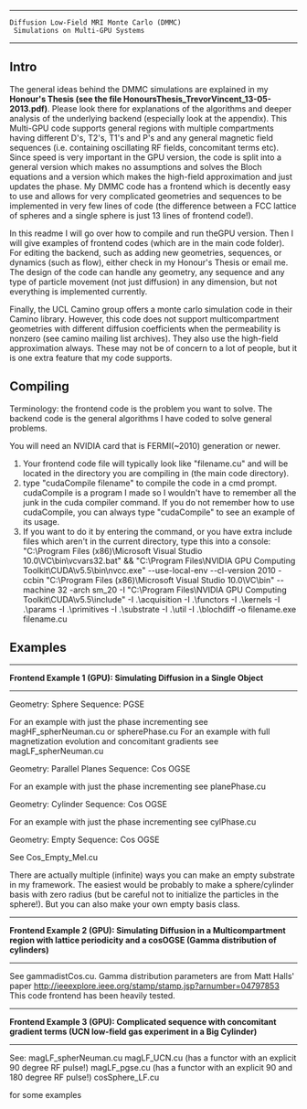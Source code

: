********************************************************************

	Diffusion Low-Field MRI Monte Carlo (DMMC)
	 Simulations on Multi-GPU Systems

********************************************************************


**Intro**
-----

The general ideas behind the DMMC simulations are explained in my **Honour's Thesis (see the file HonoursThesis_TrevorVincent_13-05-2013.pdf)**.
Please look there for explanations of the algorithms and deeper analysis of the underlying backend (especially look at the appendix). 
This Multi-GPU code supports general regions with multiple compartments
having different D's, T2's, T1's and P's and any general magnetic field sequences (i.e. containing oscillating RF fields,
concomitant terms etc). Since speed is very important in the GPU version, the code is split into a general version which
makes no assumptions and solves the Bloch equations and a version which makes the high-field approximation and just 
updates the phase. My DMMC code has a frontend which is decently easy to use and allows for very complicated geometries and sequences
to be implemented in very few lines of code (the difference between a FCC lattice of spheres and a single sphere is just 13 lines of
frontend code!).

In this readme I will go over how to compile and run theGPU version. Then I will give examples of frontend codes
(which are in the main code folder). For editing the backend, such as adding
new geometries, sequences, or dynamics (such as flow), either check in my Honour's Thesis or email me. The design of the code
can handle any geometry, any sequence and any type of particle movement (not just diffusion) in any dimension, but not everything 
is implemented currently.

Finally, the UCL Camino group offers a monte carlo simulation code in their Camino library. However, this code
does not support multicompartment geometries with different diffusion coefficients when the permeability is nonzero
(see camino mailing list archives). They also use the high-field approximation always. These may not be of concern to a lot of people, but it is one extra feature that my code supports.

**Compiling**
---------

Terminology: the frontend code is the problem you want to solve. The backend code is the general
algorithms I have coded to solve general problems.

You will need an NVIDIA card that is FERMI(~2010) generation or newer.

1. Your frontend code file will typically look like "filename.cu" and will be located in the directory
you are compiling in (the main code directory).
2. type "cudaCompile filename" to compile the code in a cmd prompt. cudaCompile is a program I made so I wouldn't have to
remember all the junk in the cuda compiler command. If you do not remember how to use cudaCompile, you can always
type "cudaCompile" to see an example of its usage.
3. If you want to do it by entering the command, or you have extra include files which aren't in the current
directory, type this into a console:
"C:\Program Files (x86)\Microsoft Visual Studio 10.0\VC\bin\vcvars32.bat\" && "C:\Program Files\NVIDIA GPU Computing Toolkit\CUDA\v5.5\bin\nvcc.exe\" --use-local-env --cl-version 2010 -ccbin "C:\Program Files (x86)\Microsoft Visual Studio 10.0\VC\bin\" --machine 32 -arch sm_20 -I "C:\Program Files\NVIDIA GPU Computing Toolkit\CUDA\v5.5\include\" -I .\acquisition -I .\functors -I .\kernels -I .\params -I .\primitives -I .\substrate -I .\util -I .\blochdiff -o filename.exe filename.cu


**Examples**
--------

**********************************************************************

   **Frontend Example 1 (GPU): Simulating Diffusion in a Single Object**

**********************************************************************

Geometry: Sphere
Sequence: PGSE

For an example with just the phase incrementing see magHF_spherNeuman.cu or spherePhase.cu
For an example with full magnetization evolution and concomitant gradients see magLF_spherNeuman.cu

Geometry: Parallel Planes
Sequence: Cos OGSE

For an example with just the phase incrementing see planePhase.cu

Geometry: Cylinder
Sequence: Cos OGSE

For an example with just the phase incrementing see cylPhase.cu

Geometry: Empty
Sequence: Cos OGSE

See Cos_Empty_Mel.cu

There are actually multiple (infinite) ways you can make an empty substrate in my framework.
The easiest would be probably to make a sphere/cylinder basis with zero radius (but be careful not to initialize
the particles in the sphere!). But you can also make your own empty basis class.

***********************************************************************************************************************

   **Frontend Example 2 (GPU): Simulating Diffusion in a Multicompartment region with lattice periodicity and a cosOGSE
   (Gamma distribution of cylinders)**

***********************************************************************************************************************

See gammadistCos.cu. Gamma distribution parameters are from Matt Halls' paper http://ieeexplore.ieee.org/stamp/stamp.jsp?arnumber=04797853
This code frontend has been heavily tested.

***********************************************************************************************************

   **Frontend Example 3 (GPU): Complicated sequence with concomitant gradient terms 
   (UCN low-field gas experiment in a Big Cylinder)**

***********************************************************************************************************

See:
magLF_spherNeuman.cu
magLF_UCN.cu  (has a functor with an explicit 90 degree RF pulse!)
magLF_pgse.cu (has a functor with an explicit 90 and 180 degree RF pulse!)
cosSphere_LF.cu

for some examples 

